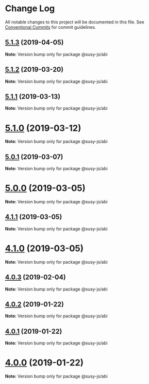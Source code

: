 # Change Log

All notable changes to this project will be documented in this file.
See [Conventional Commits](https://conventionalcommits.org) for commit guidelines.

## [5.1.3](https://octonion.institute/susytech/js-libs/tree/master/packages/abi/compare/v5.1.2...v5.1.3) (2019-04-05)

**Note:** Version bump only for package @susy-js/abi





## [5.1.2](https://octonion.institute/susytech/js-libs/tree/master/packages/abi/compare/v5.1.1...v5.1.2) (2019-03-20)

**Note:** Version bump only for package @susy-js/abi





## [5.1.1](https://octonion.institute/susytech/js-libs/tree/master/packages/abi/compare/v5.1.0...v5.1.1) (2019-03-13)

**Note:** Version bump only for package @susy-js/abi





# [5.1.0](https://octonion.institute/susytech/js-libs/tree/master/packages/abi/compare/v5.0.1...v5.1.0) (2019-03-12)

**Note:** Version bump only for package @susy-js/abi





## [5.0.1](https://octonion.institute/susytech/js-libs/tree/master/packages/abi/compare/v5.0.0...v5.0.1) (2019-03-07)

**Note:** Version bump only for package @susy-js/abi





# [5.0.0](https://octonion.institute/susytech/js-libs/tree/master/packages/abi/compare/v4.1.1...v5.0.0) (2019-03-05)

**Note:** Version bump only for package @susy-js/abi





## [4.1.1](https://octonion.institute/susytech/js-libs/tree/master/packages/abi/compare/v4.1.0...v4.1.1) (2019-03-05)

**Note:** Version bump only for package @susy-js/abi





# [4.1.0](https://octonion.institute/susytech/js-libs/tree/master/packages/abi/compare/v4.0.3...v4.1.0) (2019-03-05)

**Note:** Version bump only for package @susy-js/abi





## [4.0.3](https://octonion.institute/susytech/js-libs/tree/master/packages/abi/compare/v4.0.2...v4.0.3) (2019-02-04)

**Note:** Version bump only for package @susy-js/abi





## [4.0.2](https://octonion.institute/susytech/js-libs/tree/master/packages/abi/compare/v4.0.1...v4.0.2) (2019-01-22)

**Note:** Version bump only for package @susy-js/abi





## [4.0.1](https://octonion.institute/susytech/js-libs/tree/master/packages/abi/compare/v4.0.0...v4.0.1) (2019-01-22)

**Note:** Version bump only for package @susy-js/abi





# [4.0.0](https://octonion.institute/susytech/js-libs/tree/master/packages/abi/compare/v3.0.31...v4.0.0) (2019-01-22)

**Note:** Version bump only for package @susy-js/abi
